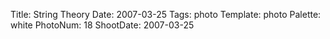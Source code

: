 Title: String Theory
Date: 2007-03-25
Tags: photo
Template: photo
Palette: white
PhotoNum: 18
ShootDate: 2007-03-25
